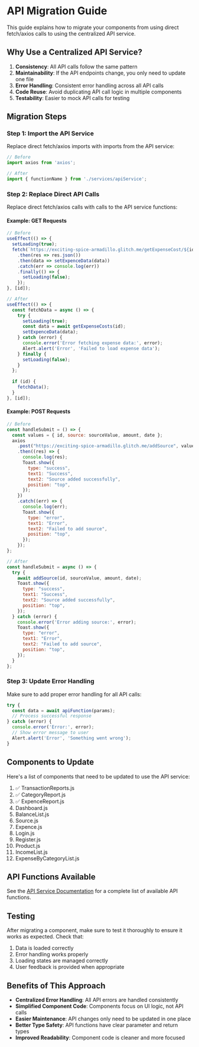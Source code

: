 # API Migration Guide

This guide explains how to migrate your components from using direct fetch/axios calls to using the centralized API service.

## Why Use a Centralized API Service?

1. **Consistency**: All API calls follow the same pattern
2. **Maintainability**: If the API endpoints change, you only need to update one file
3. **Error Handling**: Consistent error handling across all API calls
4. **Code Reuse**: Avoid duplicating API call logic in multiple components
5. **Testability**: Easier to mock API calls for testing

## Migration Steps

### Step 1: Import the API Service

Replace direct fetch/axios imports with imports from the API service:

```javascript
// Before
import axios from 'axios';

// After
import { functionName } from './services/apiService';
```

### Step 2: Replace Direct API Calls

Replace direct fetch/axios calls with calls to the API service functions:

#### Example: GET Requests

```javascript
// Before
useEffect(() => {
  setLoading(true);
  fetch(`https://exciting-spice-armadillo.glitch.me/getExpenseCost/${id}`)
    .then(res => res.json())
    .then(data => setExpenceData(data))
    .catch(err => console.log(err))
    .finally(() => {
      setLoading(false);
    });
}, [id]);

// After
useEffect(() => {
  const fetchData = async () => {
    try {
      setLoading(true);
      const data = await getExpenseCosts(id);
      setExpenceData(data);
    } catch (error) {
      console.error('Error fetching expense data:', error);
      Alert.alert('Error', 'Failed to load expense data');
    } finally {
      setLoading(false);
    }
  };
  
  if (id) {
    fetchData();
  }
}, [id]);
```

#### Example: POST Requests

```javascript
// Before
const handleSubmit = () => {
  const values = { id, source: sourceValue, amount, date };
  axios
    .post("https://exciting-spice-armadillo.glitch.me/addSource", values)
    .then((res) => {
      console.log(res);
      Toast.show({
        type: "success",
        text1: "Success",
        text2: "Source added successfully",
        position: "top",
      });
    })
    .catch((err) => {
      console.log(err);
      Toast.show({
        type: "error",
        text1: "Error",
        text2: "Failed to add source",
        position: "top",
      });
    });
};

// After
const handleSubmit = async () => {
  try {
    await addSource(id, sourceValue, amount, date);
    Toast.show({
      type: "success",
      text1: "Success",
      text2: "Source added successfully",
      position: "top",
    });
  } catch (error) {
    console.error('Error adding source:', error);
    Toast.show({
      type: "error",
      text1: "Error",
      text2: "Failed to add source",
      position: "top",
    });
  }
};
```

### Step 3: Update Error Handling

Make sure to add proper error handling for all API calls:

```javascript
try {
  const data = await apiFunction(params);
  // Process successful response
} catch (error) {
  console.error('Error:', error);
  // Show error message to user
  Alert.alert('Error', 'Something went wrong');
}
```

## Components to Update

Here's a list of components that need to be updated to use the API service:

1. ✅ TransactionReports.js
2. ✅ CategoryReport.js
3. ✅ ExpenceReport.js
4. Dashboard.js
5. BalanceList.js
6. Source.js
7. Expence.js
8. Login.js
9. Register.js
10. Product.js
11. IncomeList.js
12. ExpenseByCategoryList.js

## API Functions Available

See the [API Service Documentation](./services/README.md) for a complete list of available API functions.

## Testing

After migrating a component, make sure to test it thoroughly to ensure it works as expected. Check that:

1. Data is loaded correctly
2. Error handling works properly
3. Loading states are managed correctly
4. User feedback is provided when appropriate

## Benefits of This Approach

- **Centralized Error Handling**: All API errors are handled consistently
- **Simplified Component Code**: Components focus on UI logic, not API calls
- **Easier Maintenance**: API changes only need to be updated in one place
- **Better Type Safety**: API functions have clear parameter and return types
- **Improved Readability**: Component code is cleaner and more focused